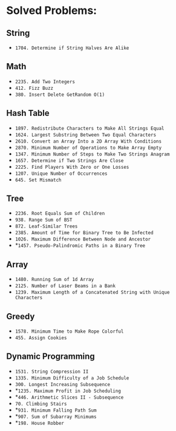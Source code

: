 # Solved Problems:

## String
- `1704. Determine if String Halves Are Alike`

## Math
- `2235. Add Two Integers`
- `412. Fizz Buzz`
- `380. Insert Delete GetRandom O(1)`

## Hash Table
- `1897. Redistribute Characters to Make All Strings Equal`
- `1624. Largest Substring Between Two Equal Characters`
- `2610. Convert an Array Into a 2D Array With Conditions`
- `2870. Minimum Number of Operations to Make Array Empty`
- `1347. Minimum Number of Steps to Make Two Strings Anagram`
- `1657. Determine if Two Strings Are Close`
- `2225. Find Players With Zero or One Losses`
- `1207. Unique Number of Occurrences`
- `645. Set Mismatch`

## Tree
- `2236. Root Equals Sum of Children`
- `938. Range Sum of BST`
- `872. Leaf-Similar Trees`
- `2385. Amount of Time for Binary Tree to Be Infected`
- `1026. Maximum Difference Between Node and Ancestor`
- *`1457. Pseudo-Palindromic Paths in a Binary Tree`

## Array
- `1480. Running Sum of 1d Array`
- `2125. Number of Laser Beams in a Bank`
- `1239. Maximum Length of a Concatenated String with Unique Characters`

## Greedy
- `1578. Minimum Time to Make Rope Colorful`
- `455. Assign Cookies`

## Dynamic Programming
- `1531. String Compression II`
- `1335. Minimum Difficulty of a Job Schedule`
- `300. Longest Increasing Subsequence`
- *`1235. Maximum Profit in Job Scheduling`
- *`446. Arithmetic Slices II - Subsequence`
- `70. Climbing Stairs`
- *`931. Minimum Falling Path Sum`
- *`907. Sum of Subarray Minimums`
- *`198. House Robber`
